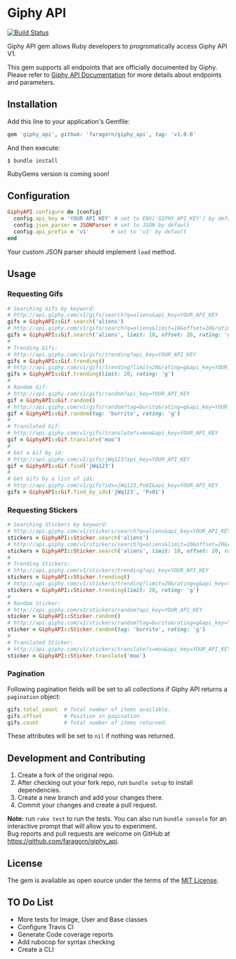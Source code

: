# Giphy API

[![Build Status](https://travis-ci.org/faragorn/giphy_api.svg?branch=master)](https://travis-ci.org/faragorn/giphy_api)

Giphy API gem allows Ruby developers to progromatically access Giphy API V1.

This gem supports all endpoints that are officially documented by Giphy. Please refer to [Giphy API Documentation](https://developers.giphy.com/docs/) for more details about endpoints and parameters.

## Installation

Add this line to your application's Gemfile:
```ruby
gem 'giphy_api', github: 'faragorn/giphy_api', tag: 'v1.0.0'
```

And then execute:

    $ bundle install

RubyGems version is coming soon!

## Configuration

```ruby
GiphyAPI.configure do |config|
  config.api_key = 'YOUR API KEY' # set to ENV['GIPHY_API_KEY'] by default
  config.json_parser = JSONParser # set to JSON by default
  config.api_prefix = 'v1'       # set to 'v1' by default
end
```

Your custom JSON parser should implement `load` method.

## Usage

### Requesting Gifs

```ruby
# Searching Gifs by keyword:
# http://api.giphy.com/v1/gifs/search?q=aliens&api_key=YOUR_API_KEY
gifs = GiphyAPI::Gif.search('aliens')
# http://api.giphy.com/v1/gifs/search?q=aliens&limit=10&offset=20&rating=g&lang=en&api_key=YOUR_API_KEY
gifs = GiphyAPI::Gif.search('aliens', limit: 10, offset: 20, rating: 'g', lang: 'en')
#
# Trending Gifs:
# http://api.giphy.com/v1/gifs/trending?api_key=YOUR_API_KEY
gifs = GiphyAPI::Gif.trending()
# http://api.giphy.com/v1/gifs/trending?limit=20&rating=g&api_key=YOUR_API_KEY
gifs = GiphyAPI::Gif.trending(limit: 20, rating: 'g')
#
# Random Gif:
# http://api.giphy.com/v1/gifs/random?api_key=YOUR_API_KEY
gif = GiphyAPI::Gif.random()
# http://api.giphy.com/v1/gifs/random?tag=burito&rating=g&api_key=YOUR_API_KEY
gif = GiphyAPI::Gif.random(tag: 'burrito', rating: 'g')
#
# Translated Gif:
# http://api.giphy.com/v1/gifs/translate?s=moo&api_key=YOUR_API_KEY
gif = GiphyAPI::Gif.translate('moo')
#
# Get a Gif by id:
# http://api.giphy.com/v1/gifs/jWq123?api_key=YOUR_API_KEY
gif = GiphyAPI::Gif.find('jWq123')
#
# Get Gifs by a list of ids:
# http://api.giphy.com/v1/gifs?ids=jWq123,Pv01&api_key=YOUR_API_KEY
gifs = GiphyAPI::Gif.find_by_ids('jWq123', 'Pv01')
```

### Requesting Stickers
```ruby
# Searching Stickers by keyword:
# http://api.giphy.com/v1/stickers/search?q=aliens&api_key=YOUR_API_KEY
stickers = GiphyAPI::Sticker.search('aliens')
# http://api.giphy.com/v1/stickers/search?q=aliens&limit=10&offset=20&rating=g&lang=en&api_key=YOUR_API_KEY
stickers = GiphyAPI::Sticker.search('aliens', limit: 10, offset: 20, rating: 'g', lang: 'en')
#
# Trending Stickers:
# http://api.giphy.com/v1/stickers/trending?api_key=YOUR_API_KEY
stickers = GiphyAPI::Sticker.trending()
# http://api.giphy.com/v1/stickers/trending?limit=20&rating=g&api_key=YOUR_API_KEY
stickers = GiphyAPI::Sticker.trending(limit: 20, rating: 'g')
#
# Random Sticker:
# http://api.giphy.com/v1/stickers/random?api_key=YOUR_API_KEY
sticker = GiphyAPI::Sticker.random()
# http://api.giphy.com/v1/stickers/random?tag=burito&rating=g&api_key=YOUR_API_KEY
sticker = GiphyAPI::Sticker.random(tag: 'burrito', rating: 'g')
#
# Translated Sticker:
# http://api.giphy.com/v1/stickers/translate?s=moo&api_key=YOUR_API_KEY
sticker = GiphyAPI::Sticker.translate('moo')
```

### Pagination

Following pagination fields will be set to all collections if Giphy API returns a `pagination` object:

```ruby
gifs.total_count  # Total number of items available.
gifs.offset       # Position in pagination.
gifs.count        # Total number of items returned.
```

These attributes will be set to `nil` if nothing was returned.

## Development and Contributing

1. Create a fork of the original repo.
1. After checking out your fork repo, run `bundle setup` to install dependencies.
1. Create a new branch and add your changes there.
1. Commit your changes and create a pull request.

**Note:** run `rake test` to run the tests. You can also run `bundle console` for an interactive prompt that will allow you to experiment. <br />
Bug reports and pull requests are welcome on GitHub at https://github.com/faragorn/giphy_api.

## License

The gem is available as open source under the terms of the [MIT License](http://opensource.org/licenses/MIT).

## TO Do List

* More tests for Image, User and Base classes
* Configure Travis CI
* Generate Code coverage reports
* Add rubocop for syntax checking
* Create a CLI
